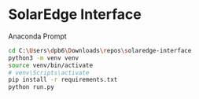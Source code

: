 # SolarEdge Interface

Anaconda Prompt
```bash
cd C:\Users\dpb6\Downloads\repos\solaredge-interface
python3 -m venv venv
source venv/bin/activate
# venv\Scripts\activate
pip install -r requirements.txt
python run.py
```

